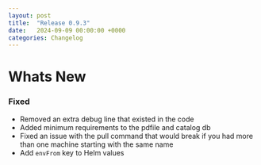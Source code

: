 ```yaml
---
layout: post
title:  "Release 0.9.3"
date:   2024-09-09 00:00:00 +0000
categories: Changelog
---
```


# Whats New

### Fixed

- Removed an extra debug line that existed in the code
- Added minimum requirements to the pdfile and catalog db
- Fixed an issue with the pull command that would break if you had more than one machine starting with the same name
- Add `envFrom` key to Helm values


